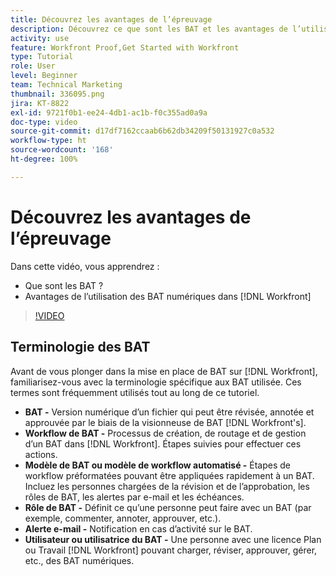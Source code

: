 ```yaml
---
title: Découvrez les avantages de l’épreuvage
description: Découvrez ce que sont les BAT et les avantages de l’utilisation des BAT numériques dans  [!DNL  Workfront].
activity: use
feature: Workfront Proof,Get Started with Workfront
type: Tutorial
role: User
level: Beginner
team: Technical Marketing
thumbnail: 336095.png
jira: KT-8822
exl-id: 9721f0b1-ee24-4db1-ac1b-f0c355ad0a9a
doc-type: video
source-git-commit: d17df7162ccaab6b62db34209f50131927c0a532
workflow-type: ht
source-wordcount: '168'
ht-degree: 100%

---
```


# Découvrez les avantages de l’épreuvage

Dans cette vidéo, vous apprendrez :

* Que sont les BAT ?
* Avantages de l’utilisation des BAT numériques dans [!DNL Workfront]

>[!VIDEO](https://video.tv.adobe.com/v/336095/?quality=12&learn=on&enablevpops)

## Terminologie des BAT

Avant de vous plonger dans la mise en place de BAT sur [!DNL  Workfront], familiarisez-vous avec la terminologie spécifique aux BAT utilisée. Ces termes sont fréquemment utilisés tout au long de ce tutoriel.

* **BAT -** Version numérique d’un fichier qui peut être révisée, annotée et approuvée par le biais de la visionneuse de BAT [!DNL Workfront's].
* **Workflow de BAT -** Processus de création, de routage et de gestion d’un BAT dans [!DNL Workfront]. Étapes suivies pour effectuer ces actions.
* **Modèle de BAT ou modèle de workflow automatisé -** Étapes de workflow préformatées pouvant être appliquées rapidement à un BAT. Incluez les personnes chargées de la révision et de l’approbation, les rôles de BAT, les alertes par e-mail et les échéances.
* **Rôle de BAT -** Définit ce qu’une personne peut faire avec un BAT (par exemple, commenter, annoter, approuver, etc.).
* **Alerte e-mail -** Notification en cas d’activité sur le BAT.
* **Utilisateur ou utilisatrice du BAT -** Une personne avec une licence Plan ou Travail [!DNL Workfront] pouvant charger, réviser, approuver, gérer, etc., des BAT numériques.

